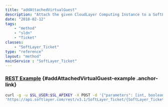 ```yaml
---
title: "addAttachedVirtualGuest"
description: "Attach the given CloudLayer Computing Instance to a SoftLayer ticket. An attachment provides an easy way for SoftLayer's employees to quickly look up your records in the case of specific issues. "
date: "2018-02-12"
tags:
    - "method"
    - "sldn"
    - "Ticket"
classes:
    - "SoftLayer_Ticket"
type: "reference"
layout: "method"
mainService : "SoftLayer_Ticket"
---
```


### [REST Example](#addAttachedVirtualGuest-example) <a href="/article/rest/"><i class="fas fa-question"></i></a> {#addAttachedVirtualGuest-example .anchor-link} 
```bash
curl -g -u $SL_USER:$SL_APIKEY -X POST -d '{"parameters": [int, boolean]}' \
'https://api.softlayer.com/rest/v3.1/SoftLayer_Ticket/{SoftLayer_TicketID}/addAttachedVirtualGuest'
```
